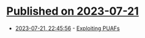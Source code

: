 # [Published on 2023-07-21](index.md)

* [2023-07-21, 22:45:56](https://lobste.rs/s/nt73mu/exploiting_puafs) - [Exploiting PUAFs](https://github.com/felix-pb/kfd/blob/main/writeups/exploiting-puafs.md)

